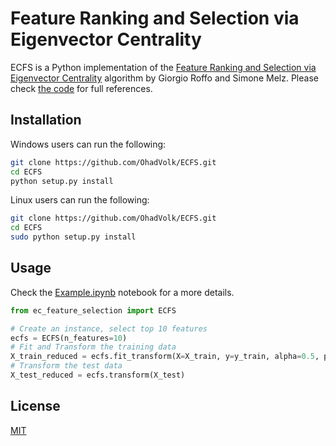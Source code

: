 # Feature Ranking and Selection via Eigenvector Centrality

ECFS is a Python implementation of the [Feature Ranking and Selection via Eigenvector Centrality](https://arxiv.org/abs/1704.05409) algorithm by Giorgio Roffo and Simone Melz.
Please check [the code](https://github.com/OhadVolk/ECFS/blob/master/ec_feature_selection/ec_feature_selection.py) for full references.


## Installation

Windows users can run the following:

```bash
git clone https://github.com/OhadVolk/ECFS.git
cd ECFS
python setup.py install
```
Linux users can run the following:

```bash
git clone https://github.com/OhadVolk/ECFS.git
cd ECFS
sudo python setup.py install
```


## Usage
Check the [Example.ipynb](https://github.com/OhadVolk/ECFS/blob/master/Example.ipynb) notebook for a more details.

```python
from ec_feature_selection import ECFS

# Create an instance, select top 10 features
ecfs = ECFS(n_features=10)
# Fit and Transform the training data
X_train_reduced = ecfs.fit_transform(X=X_train, y=y_train, alpha=0.5, positive_class=1, negative_class=0)
# Transform the test data
X_test_reduced = ecfs.transform(X_test)
```

## License
[MIT](https://choosealicense.com/licenses/mit/)
